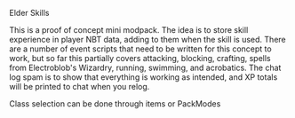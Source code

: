 Elder Skills

This is a proof of concept mini modpack. The idea is to store skill experience in player NBT data, adding to them when the skill is used. There are a number of event scripts that need to be written for this concept to work, but so far this partially covers attacking, blocking, crafting, spells from Electroblob's Wizardry, running, swimming, and acrobatics. The chat log spam is to show that everything is working as intended, and XP totals will be printed to chat when you relog.

Class selection can be done through items or PackModes
